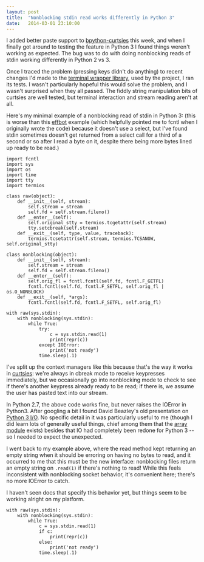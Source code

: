 ```yaml
---
layout: post
title:  "Nonblocking stdin read works differently in Python 3"
date:   2014-03-01 23:10:00
---
```


I added better paste support to
[bpython-curtsies](http://ballingt.com/2013/12/21/bpython-curtsies.html) this week, and when I
finally got around to testing the feature in Python 3 I found things weren't
working as expected. The bug was to do with doing nonblocking
reads of stdin working differently in Python 2 vs 3.

Once I traced the problem (pressing keys didn't do anything) to recent changes
I'd made to the [terminal wrapper library](https://github.com/thomasballinger/curtsies),
used by the project, I ran its tests. I wasn't particularly hopeful this
would solve the problem, and I wasn't surprised when they all passed.
The fiddly string manipulation bits of curtsies are
well tested, but terminal interaction and stream reading aren't at all.

Here's my minimal example of a nonblocking read of stdin in Python 3:
(this is worse than this [effbot](http://effbot.org/pyfaq/how-do-i-get-a-single-keypress-at-a-time.htm) example (which
helpfully pointed me to fcntl when I originally wrote the code) because it
doesn't use a select, but I've
found stdin sometimes doesn't get returned from a select call for a third of a second or so
after I read a byte on it, despite there being more bytes lined up ready to be
read.)

    import fcntl
    import sys
    import os
    import time
    import tty
    import termios

    class raw(object):
        def __init__(self, stream):
            self.stream = stream
            self.fd = self.stream.fileno()
        def __enter__(self):
            self.original_stty = termios.tcgetattr(self.stream)
            tty.setcbreak(self.stream)
        def __exit__(self, type, value, traceback):
            termios.tcsetattr(self.stream, termios.TCSANOW, self.original_stty)

    class nonblocking(object):
        def __init__(self, stream):
            self.stream = stream
            self.fd = self.stream.fileno()
        def __enter__(self):
            self.orig_fl = fcntl.fcntl(self.fd, fcntl.F_GETFL)
            fcntl.fcntl(self.fd, fcntl.F_SETFL, self.orig_fl | os.O_NONBLOCK)
        def __exit__(self, *args):
            fcntl.fcntl(self.fd, fcntl.F_SETFL, self.orig_fl)

    with raw(sys.stdin):
        with nonblocking(sys.stdin):
            while True:
                try:
                    c = sys.stdin.read(1)
                    print(repr(c))
                except IOError:
                    print('not ready')
                time.sleep(.1)

I've split up the context managers like this because that's the way it works
in [curtsies](https://github.com/thomasballinger/curtsies): we're always in
cbreak mode to receive keypresses immediately, but we occasionally go into
nonblocking mode to check to see if there's another keypress already ready to
be read; if there is, we assume the user has pasted text into our stream.

In Python 2.7, the above code works fine, but never raises the IOError in
Python3. After googling a bit I found
David Beazley's old presentation on [Python 3 I/O](http://www.slideshare.net/dabeaz/mastering-python-3-io-version-2).
No specific detail in it was particularly useful to me (though I did learn
lots of generally useful things, chief among them that the [array
module](http://docs.python.org/2/library/array.html) exists) besides that
IO had completely been redone for Python 3 -- so I needed to expect the
unexpected.

I went back to my example above, where the read method kept
returning an empty string when it should be erroring on having no bytes to
read, and it
occurred to me that this must be the new interface: nonblocking files return
an empty string on `.read(1)` if there's nothing to read! While this feels
inconsistent with nonblocking socket behavior, it's convenient here; there's
no more IOError to catch.

I haven't seen docs that specify this behavior yet, but things seem to be
working alright on my platform.

    with raw(sys.stdin):
        with nonblocking(sys.stdin):
            while True:
                c = sys.stdin.read(1)
                if c:
                    print(repr(c))
                else:
                    print('not ready')
                time.sleep(.1)
